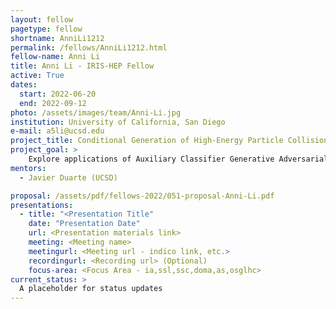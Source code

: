 ```yaml
---
layout: fellow
pagetype: fellow
shortname: AnniLi1212
permalink: /fellows/AnniLi1212.html
fellow-name: Anni Li
title: Anni Li - IRIS-HEP Fellow
active: True
dates:
  start: 2022-06-20
  end: 2022-09-12
photo: /assets/images/team/Anni-Li.jpg
institution: University of California, San Diego
e-mail: a5li@ucsd.edu
project_title: Conditional Generation of High-Energy Particle Collisions with Graph Networks
project_goal: >
    Explore applications of Auxiliary Classifier Generative Adversarial Networks in GNNs for conditional generation of jets. This network combines features of both MPGAN and ACGAN, being able to generate a conditional classifier GAN using graph neural networks. The expected outcome is a strong ACGAN+MPGAN algorithm using a GNN to conditionally generate jets with high fidelity.
mentors:
  - Javier Duarte (UCSD)

proposal: /assets/pdf/fellows-2022/051-proposal-Anni-Li.pdf
presentations:
  - title: "<Presentation Title"
    date: "Presentation Date"
    url: <Presentation materials link>
    meeting: <Meeting name>
    meetingurl: <Meeting url - indico link, etc.>
    recordingurl: <Recording url> (Optional)
    focus-area: <Focus Area - ia,ssl,ssc,doma,as,osglhc>
current_status: >
  A placeholder for status updates
---
```

